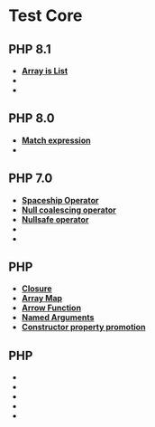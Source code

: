 # Test Core 

## PHP 8.1
- **[Array is List](https://www.php.net/manual/en/function.array-is-list.php)**
- **[]()**
- **[]()**

## PHP 8.0
- **[Match expression](https://wiki.php.net/rfc/match_expression_v2)**
- **[]()**

## PHP 7.0
- **[Spaceship Operator](https://wiki.php.net/rfc/combined-comparison-operator)**
- **[Null coalescing operator](https://wiki.php.net/rfc/isset_ternary)**
- **[Nullsafe operator](https://wiki.php.net/rfc/nullsafe_operator)**
- **[]()**
- **[]()**

## PHP
- **[Closure](https://www.php.net/manual/en/class.closure.php)**
- **[Array Map](https://www.php.net/manual/en/function.array-map.php)**
- **[Arrow Function](https://www.php.net/manual/en/functions.arrow.php)**
- **[Named Arguments](https://www.php.net/releases/8.0/en.php#named-arguments)**
- **[Constructor property promotion](https://wiki.php.net/rfc/constructor_promotion)**


## PHP
- **[]()**
- **[]()**
- **[]()**
- **[]()**
- **[]()**
